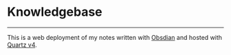 # Knowledgebase
---
This is a web deployment of my notes written with [Obsdian](https://obsidian.md/) and hosted with [Quartz v4](https://github.com/jackyzha0/quartz). 